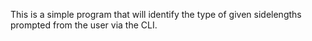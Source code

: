 This is a simple program that will identify the type of given sidelengths prompted from the user via the CLI.

